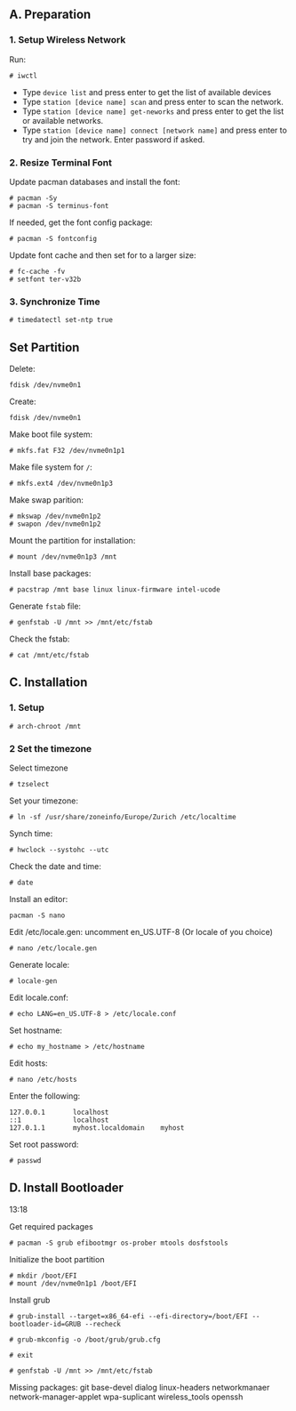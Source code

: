 ## A. Preparation
### 1. Setup Wireless Network
Run:
```
# iwctl
```
* Type `device list` and press enter to get the list of available devices
* Type `station [device name] scan` and press enter to scan the network.
* Type `station [device name] get-neworks` and press enter to get the list or available networks.
* Type `station [device name] connect [network name]` and press enter to try and join the network. Enter password if asked.

### 2. Resize Terminal Font
Update pacman databases and install the font:
```
# pacman -Sy
# pacman -S terminus-font
```
If needed, get the font config package:
```
# pacman -S fontconfig
```
Update font cache and then set for to a larger size:
```
# fc-cache -fv
# setfont ter-v32b
```
### 3. Synchronize Time 
```
# timedatectl set-ntp true
```
## Set Partition
Delete:
```
fdisk /dev/nvme0n1
```
Create:
```
fdisk /dev/nvme0n1
```

Make boot file system:
```
# mkfs.fat F32 /dev/nvme0n1p1
```

Make file system for `/`:
```
# mkfs.ext4 /dev/nvme0n1p3
```
Make swap parition:
```
# mkswap /dev/nvme0n1p2
# swapon /dev/nvme0n1p2
```

Mount the partition for installation:
```
# mount /dev/nvme0n1p3 /mnt
```

Install base packages:
```
# pacstrap /mnt base linux linux-firmware intel-ucode
```

Generate `fstab` file:
```
# genfstab -U /mnt >> /mnt/etc/fstab
```

Check the fstab:
```
# cat /mnt/etc/fstab
```

## C. Installation
### 1. Setup
```
# arch-chroot /mnt
```

### 2 Set the timezone
Select timezone
```
# tzselect
```
Set your timezone:
```
# ln -sf /usr/share/zoneinfo/Europe/Zurich /etc/localtime
```
Synch time:
```
# hwclock --systohc --utc
```
Check the date and time:
```
# date
```

Install an editor:
```
pacman -S nano
```

Edit /etc/locale.gen: uncomment en_US.UTF-8 (Or locale of you choice)
```
# nano /etc/locale.gen
```
Generate locale:
```
# locale-gen
```
Edit locale.conf:
```
# echo LANG=en_US.UTF-8 > /etc/locale.conf
```
Set hostname:
```
# echo my_hostname > /etc/hostname
```
Edit hosts:
```
# nano /etc/hosts
```
Enter the following:
```
127.0.0.1       localhost
::1             localhost
127.0.1.1       myhost.localdomain    myhost
```
Set root password:
```
# passwd
```

## D. Install Bootloader
13:18

Get required packages
```
# pacman -S grub efibootmgr os-prober mtools dosfstools
```
Initialize the boot partition
```
# mkdir /boot/EFI
# mount /dev/nvme0n1p1 /boot/EFI
```

Install grub
```
# grub-install --target=x86_64-efi --efi-directory=/boot/EFI --bootloader-id=GRUB --recheck
```

```
# grub-mkconfig -o /boot/grub/grub.cfg
```

```
# exit
```

```
# genfstab -U /mnt >> /mnt/etc/fstab
```

Missing packages:
git base-devel dialog linux-headers networkmanaer network-manager-applet wpa-suplicant wireless_tools openssh


